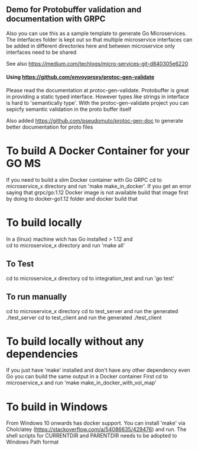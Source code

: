 
## Demo for Protobuffer validation and documentation with GRPC

Also you can use this as a sample template to generate Go Microservices. The interfaces folder
is kept out so that multiple microservice interfaces can be added in different directories here
and between microservice only interfaces need to be shared

See also https://medium.com/techlogs/micro-services-git-d840305e6220

#### Using https://github.com/envoyproxy/protoc-gen-validate

Please read the documentation at protoc-gen-validate. Protobuffer is great in providing a
static typed interface. However types like strings in interface is hard to 'semantically type'.
With the protoc-gen-validate project you can sepicfy semantic validation in the proto buffer itself

Also added https://github.com/pseudomuto/protoc-gen-doc to generate better documentation
for proto files

# To build A Docker Container for your GO MS 

If you need to build a slim Docker container with Go GRPC cd to microservice_x
 directory and run 'make make_in_docker'. If you get an error saying that  grpc/go:1.12  Docker image
 is not available build that image first by doing to docker-go1.12 folder and docker build that 


# To build locally 

In a (linux) machine wich has Go installed > 1.12 and  
cd to microservice_x directory and run 'make all'

## To Test

cd to microservice_x directory
cd to integration_test  and run 'go test' 

## To run manually

cd to microservice_x directory
cd to test_server and run the generated ./test_server
cd to test_client and run the generated ./test_client

# To build locally without any dependencies

If you just have 'make' installed and don't have any other dependency even Go you can build
the same output in a Docker container
First cd to microservice_x and  run 'make make_in_docker_with_vol_map'

# To build in Windows
From Windows 10 onwards has docker support. You can install 'make' via Cholclatey
(https://stackoverflow.com/a/54086635/429476) and run. 
The shell scripts for CURRENTDIR and PARENTDIR needs to be adopted to Windows Path format



